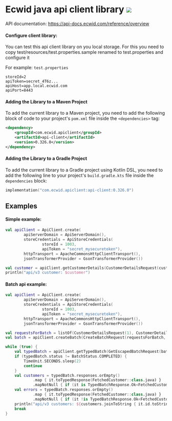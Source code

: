 # Ecwid java api client library ![](https://github.com/Ecwid/ecwid-java-api-client/workflows/Gradle%20Package/badge.svg)

API documentation: https://api-docs.ecwid.com/reference/overview 

#### Configure client library:
You can test this api client library on you local storage. 
For this you need to copy test/resources/test.properties.sample renamed to test.properties
and configure it

For example: `test.properties`
```properties
storeId=2
apiToken=secret_4T6z...
apiHost=app.local.ecwid.com
apiPort=8443
```

#### Adding the Library to a Maven Project

To add the current library to a Maven project, you need to add the following block of code to your project's `pom.xml` file inside the `<dependencies>` tag:

```xml
<dependency>
    <groupId>com.ecwid.apiclient</groupId>
    <artifactId>api-client</artifactId>
    <version>0.326.0</version>
</dependency>
```

#### Adding the Library to a Gradle Project

To add the current library to a Gradle project using Kotlin DSL, you need to add the following line to your project's `build.gradle.kts` file inside the `dependencies` block:

```kotlin
implementation("com.ecwid.apiclient:api-client:0.326.0")
```

## Examples

#### Simple example:
```kotlin
val apiClient = ApiClient.create(
		apiServerDomain = ApiServerDomain(),
		storeCredentials = ApiStoreCredentials(
				storeId = 1003,
				apiToken = "secret_mysecuretoken"),
		httpTransport = ApacheCommonsHttpClientTransport(),
		jsonTransformerProvider = GsonTransformerProvider())

val customer = apiClient.getCustomerDetails(CustomerDetailsRequest(customerId = 1))
println("api/v3 customer: $customer")
```

#### Batch api example:
```kotlin
val apiClient = ApiClient.create(
		apiServerDomain = ApiServerDomain(),
		storeCredentials = ApiStoreCredentials(
				storeId = 1003,
				apiToken = "secret_mysecuretoken"),
		httpTransport = ApacheCommonsHttpClientTransport(),
		jsonTransformerProvider = GsonTransformerProvider())

val requestsForBatch = listOf(CustomerDetailsRequest(1), CustomerDetailsRequest(2))
val batch = apiClient.createBatch(CreateBatchRequest(requestsForBatch, stopOnFirstFailure = true))

while (true) {
	val typedBatch = apiClient.getTypedBatch(GetEscapedBatchRequest(batch.ticket))
	if (typedBatch.status != BatchStatus.COMPLETED) {
		TimeUnit.SECONDS.sleep(2)
		continue
	}
	val customers = typedBatch.responses.orEmpty()
			.map { it.toTypedResponse(FetchedCustomer::class.java) }
			.mapNotNull { if (it is TypedBatchResponse.Ok<FetchedCustomer>) it.value else null }
	val errors = typedBatch.responses.orEmpty()
			.map { it.toTypedResponse(FetchedCustomer::class.java) }
			.mapNotNull { if (it !is TypedBatchResponse.Ok<FetchedCustomer>) it.toString() else null }
	println("api/v3 customers: ${customers.joinToString { it.id.toString() }}, errors: ${errors.joinToString()}")
	break
}
```
